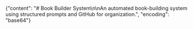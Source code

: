 {"content": "# Book Builder System\n\nAn automated book-building system using structured prompts and GitHub for organization.", "encoding": "base64"}